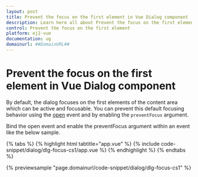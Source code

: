 ```yaml
---
layout: post
title: Prevent the focus on the first element in Vue Dialog component | Syncfusion
description: Learn here all about Prevent the focus on the first element in Syncfusion Vue Dialog component of Syncfusion Essential JS 2 and more.
control: Prevent the focus on the first element 
platform: ej2-vue
documentation: ug
domainurl: ##DomainURL##
---
```


# Prevent the focus on the first element in Vue Dialog component

By default, the dialog focuses on the first elements of the content area which can be active and focusable. You can prevent this default focusing behavior using the [open](https://ej2.syncfusion.com/vue/documentation/api/dialog/#open) event and by enabling the `preventFocus` argument.

Bind the open event and enable the preventFocus argument within an event like the below sample.

{% tabs %}
{% highlight html tabtitle="app.vue" %}
{% include code-snippet/dialog/dlg-focus-cs1/app.vue %}
{% endhighlight %}
{% endtabs %}
        
{% previewsample "page.domainurl/code-snippet/dialog/dlg-focus-cs1" %}